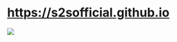 # https://s2sofficial.github.io

![](https://cdn1.iconfinder.com/data/icons/business-people-v/96/People-01-29-1024.png)
